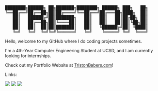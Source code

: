  <pre>                                                                                        
████████╗██████╗ ██╗███████╗████████╗ ██████╗ ███╗   ██╗    ██████╗  █████╗ ██████╗ ███████╗██████╗ ███████╗
╚══██╔══╝██╔══██╗██║██╔════╝╚══██╔══╝██╔═══██╗████╗  ██║    ██╔══██╗██╔══██╗██╔══██╗██╔════╝██╔══██╗██╔════╝
   ██║   ██████╔╝██║███████╗   ██║   ██║   ██║██╔██╗ ██║    ██████╔╝███████║██████╔╝█████╗  ██████╔╝███████╗
   ██║   ██╔══██╗██║╚════██║   ██║   ██║   ██║██║╚██╗██║    ██╔══██╗██╔══██║██╔══██╗██╔══╝  ██╔══██╗╚════██║
   ██║   ██║  ██║██║███████║   ██║   ╚██████╔╝██║ ╚████║    ██████╔╝██║  ██║██████╔╝███████╗██║  ██║███████║
   ╚═╝   ╚═╝  ╚═╝╚═╝╚══════╝   ╚═╝    ╚═════╝ ╚═╝  ╚═══╝    ╚═════╝ ╚═╝  ╚═╝╚═════╝ ╚══════╝╚═╝  ╚═╝╚══════╝
</pre>                                                                                       
                                                                                                                       
 Hello, welcome to my GitHub where I do coding projects sometimes.
 
 I'm a 4th-Year Computer Engineering Student at UCSD, and I am currently looking for internships.
 
 Check out my Portfolio Website at [TristonBabers.com](https://tristonbabers.com)!

Links:

[![](https://img.shields.io/badge/-Resume-blue?style=flat-square)](https://tristonbabers.com/static/media/Triston_Resume.adcc0fadc8857ede8731.pdf)
[![](https://img.shields.io/badge/-Portfolio%20Website-cyan?style=flat-square)](https://tristonbabers.com/)
[![](https://img.shields.io/badge/-LinkedIn-00008B?style=flat-square)]([https://twitter.com/_innng_](https://www.linkedin.com/in/triston-babers/))


